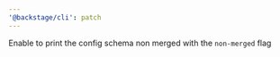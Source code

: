 ```yaml
---
'@backstage/cli': patch
---
```


Enable to print the config schema non merged with the `non-merged` flag
